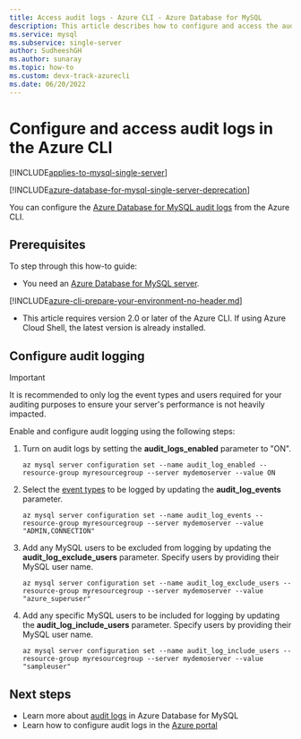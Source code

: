 ```yaml
---
title: Access audit logs - Azure CLI - Azure Database for MySQL
description: This article describes how to configure and access the audit logs in Azure Database for MySQL from the Azure CLI.
ms.service: mysql
ms.subservice: single-server
author: SudheeshGH
ms.author: sunaray
ms.topic: how-to
ms.custom: devx-track-azurecli
ms.date: 06/20/2022
---
```


# Configure and access audit logs in the Azure CLI

[!INCLUDE[applies-to-mysql-single-server](../includes/applies-to-mysql-single-server.md)]

[!INCLUDE[azure-database-for-mysql-single-server-deprecation](../includes/azure-database-for-mysql-single-server-deprecation.md)]

You can configure the [Azure Database for MySQL audit logs](concepts-audit-logs.md) from the Azure CLI.

## Prerequisites

To step through this how-to guide:

- You need an [Azure Database for MySQL server](quickstart-create-mysql-server-database-using-azure-portal.md).

[!INCLUDE[azure-cli-prepare-your-environment-no-header.md](~/articles/reusable-content/azure-cli/azure-cli-prepare-your-environment-no-header.md)]

- This article requires version 2.0 or later of the Azure CLI. If using Azure Cloud Shell, the latest version is already installed.

## Configure audit logging

> [!IMPORTANT]
> It is recommended to only log the event types and users required for your auditing purposes to ensure your server's performance is not heavily impacted.

Enable and configure audit logging using the following steps:

1. Turn on audit logs by setting the **audit_logs_enabled** parameter to "ON". 
    ```azurecli-interactive
    az mysql server configuration set --name audit_log_enabled --resource-group myresourcegroup --server mydemoserver --value ON
    ```

2. Select the [event types](concepts-audit-logs.md#configure-audit-logging) to be logged by updating the **audit_log_events** parameter.
    ```azurecli-interactive
    az mysql server configuration set --name audit_log_events --resource-group myresourcegroup --server mydemoserver --value "ADMIN,CONNECTION"
    ```

3. Add any MySQL users to be excluded from logging by updating the **audit_log_exclude_users** parameter. Specify users by providing their MySQL user name.
    ```azurecli-interactive
    az mysql server configuration set --name audit_log_exclude_users --resource-group myresourcegroup --server mydemoserver --value "azure_superuser"
    ```

4. Add any specific MySQL users to be included for logging by updating the **audit_log_include_users** parameter. Specify users by providing their MySQL user name.

    ```azurecli-interactive
    az mysql server configuration set --name audit_log_include_users --resource-group myresourcegroup --server mydemoserver --value "sampleuser"
    ```

## Next steps
- Learn more about [audit logs](concepts-audit-logs.md) in Azure Database for MySQL
- Learn how to configure audit logs in the [Azure portal](how-to-configure-audit-logs-portal.md)
